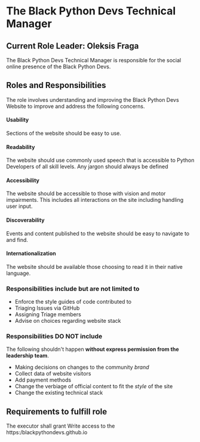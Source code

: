 # The Black Python Devs Technical Manager

## Current Role Leader: Oleksis Fraga

The Black Python Devs Technical Manager is responsible for the social online presence of the Black Python Devs.

## Roles and Responsibilities

The role involves understanding and improving the Black Python Devs Website to improve and address the following concerns.

#### Usability

Sections of the website should be easy to use.

#### Readability

The website should use commonly used speech that is accessible to Python Developers of all skill levels. Any jargon should always be defined

#### Accessibility

The website should be accessible to those with vision and motor impairments. This includes all interactions on the site including handling user input.

#### Discoverability

Events and content published to the website should be easy to navigate to and find.

#### Internationalization

The website should be available those choosing to read it in their native language.

### Responsibilities include but are not limited to

- Enforce the style guides of code contributed to
- Triaging Issues via GitHub
- Assigning Triage members
- Advise on choices regarding website stack

### Responsibilities DO NOT include

The following shouldn't happen **without express permission from the leadership team**.

- Making decisions on changes to the community _brand_
- Collect data of website visitors
- Add payment methods
- Change the verbiage of official content to fit the _style_ of the site
- Change the existing technical stack

## Requirements to fulfill role

The executor shall grant Write access to the https:/blackpythondevs.github.io
